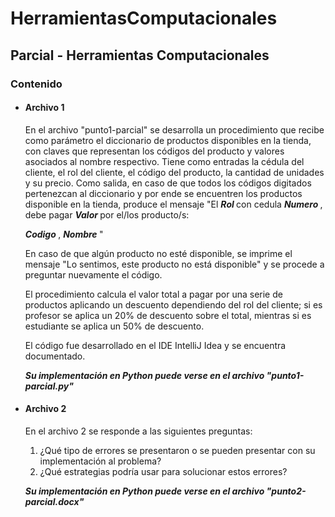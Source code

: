 # HerramientasComputacionales
## Parcial - Herramientas Computacionales

### Contenido

- #### Archivo 1
<ul> En el archivo "punto1-parcial" se desarrolla un procedimiento que recibe como parámetro el diccionario de productos disponibles en la tienda, con claves que representan los códigos del producto y valores asociados al nombre respectivo. Tiene como entradas la cédula del cliente, el rol del cliente, el código del producto, la cantidad de unidades y su precio. Como salida, en caso de que todos los códigos digitados pertenezcan al diccionario y por ende se encuentren los productos disponible en la tienda, produce el mensaje "El <strong><em> Rol </em></strong> con cedula <strong><em> Numero </em></strong>, debe pagar <strong><em> Valor </em></strong> por el/los producto/s:

 <strong><em> Codigo </em></strong>, <strong><em> Nombre </em></strong>"
  
  <p>
   
  En caso de que algún producto no esté disponible, se imprime el mensaje "Lo sentimos, este producto no está disponible" y se procede a preguntar nuevamente el código. 
  
  El procedimiento calcula el valor total a pagar por una serie de productos aplicando un descuento dependiendo del rol del cliente; si es profesor se aplica un 20% de descuento sobre el total, mientras si es estudiante se aplica un 50% de descuento. 
    
  El código fue desarrollado en el IDE IntelliJ Idea y se encuentra documentado.
    
  </p>
  
___Su implementación en Python puede verse en el archivo "punto1-parcial.py"___
  
 </ul>
 
- #### Archivo 2

<ul> En el archivo 2 se responde a las siguientes preguntas:
  <p>
  <ol>
 <li>  ¿Qué tipo de errores se presentaron o se pueden presentar con su implementación al problema? </li> 
   <li> ¿Qué estrategias podría usar para solucionar estos errores?  </li>
 
  </ol>
   
  </p>
  
  <p>
  
  ___Su implementación en Python puede verse en el archivo "punto2-parcial.docx"___
  
  </p>
 
  </ul>
  
